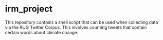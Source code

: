# irm_project
This repository contains a shell script that can be used when collecting data via the RUG Twitter Corpus.
This involves counting tweets that contain certain words about climate change.
